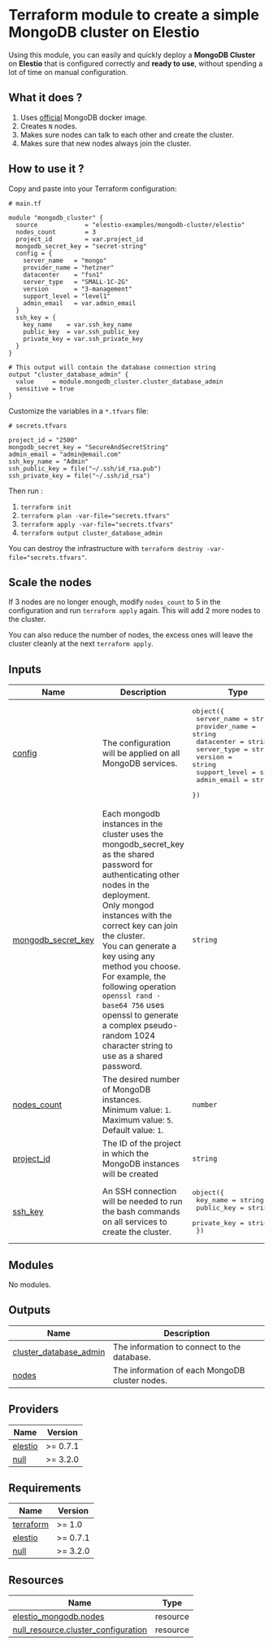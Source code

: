 # Terraform module to create a simple MongoDB cluster on Elestio

Using this module, you can easily and quickly deploy a **MongoDB Cluster** on **Elestio** that is configured correctly and **ready to use**, without spending a lot of time on manual configuration.

## What it does ?

1. Uses [official](https://hub.docker.com/_/mongodb/) MongoDB docker image.
2. Creates `N` nodes.
3. Makes sure nodes can talk to each other and create the cluster.
4. Makes sure that new nodes always join the cluster.

<!-- BEGIN_TF_DOCS -->


## How to use it ?

Copy and paste into your Terraform configuration:

```hcl
# main.tf

module "mongodb_cluster" {
  source             = "elestio-examples/mongodb-cluster/elestio"
  nodes_count        = 3
  project_id         = var.project_id
  mongodb_secret_key = "secret-string"
  config = {
    server_name   = "mongo"
    provider_name = "hetzner"
    datacenter    = "fsn1"
    server_type   = "SMALL-1C-2G"
    version       = "3-management"
    support_level = "level1"
    admin_email   = var.admin_email
  }
  ssh_key = {
    key_name    = var.ssh_key_name
    public_key  = var.ssh_public_key
    private_key = var.ssh_private_key
  }
}

# This output will contain the database connection string
output "cluster_database_admin" {
  value     = module.mongodb_cluster.cluster_database_admin
  sensitive = true
}
```

Customize the variables in a `*.tfvars` file:
```hcl
# secrets.tfvars

project_id = "2500"
mongodb_secret_key = "SecureAndSecretString"
admin_email = "admin@email.com"
ssh_key_name = "Admin"
ssh_public_key = file("~/.ssh/id_rsa.pub")
ssh_private_key = file("~/.ssh/id_rsa")
```

Then run :
1. `terraform init`
2. `terraform plan -var-file="secrets.tfvars"`
3. `terraform apply -var-file="secrets.tfvars"`
4. `terraform output cluster_database_admin`

You can destroy the infrastructure with `terraform destroy -var-file="secrets.tfvars"`.

## Scale the nodes

If 3 nodes are no longer enough, modify `nodes_count` to 5 in the configuration and run `terraform apply` again.
This will add 2 more nodes to the cluster.

You can also reduce the number of nodes, the excess ones will leave the cluster cleanly at the next `terraform apply`.


## Inputs

| Name | Description | Type | Default | Required |
|------|-------------|------|---------|:--------:|
| <a name="input_config"></a> [config](#input\_config) | The configuration will be applied on all MongoDB services. | <pre>object({<br>    server_name   = string<br>    provider_name = string<br>    datacenter    = string<br>    server_type   = string<br>    version       = string<br>    support_level = string<br>    admin_email   = string<br>  })</pre> | n/a | yes |
| <a name="input_mongodb_secret_key"></a> [mongodb\_secret\_key](#input\_mongodb\_secret\_key) | Each mongodb instances in the cluster uses the mongodb\_secret\_key as the shared password for authenticating other nodes in the deployment.<br>Only mongod instances with the correct key can join the cluster.<br>You can generate a key using any method you choose.<br>For example, the following operation `openssl rand -base64 756` uses openssl to generate a complex pseudo-random 1024 character string to use as a shared password. | `string` | n/a | yes |
| <a name="input_nodes_count"></a> [nodes\_count](#input\_nodes\_count) | The desired number of MongoDB instances.<br>Minimum value: `1`.<br>Maximum value: `5`.<br>Default value: `1`. | `number` | `1` | no |
| <a name="input_project_id"></a> [project\_id](#input\_project\_id) | The ID of the project in which the MongoDB instances will be created | `string` | n/a | yes |
| <a name="input_ssh_key"></a> [ssh\_key](#input\_ssh\_key) | An SSH connection will be needed to run the bash commands on all services to create the cluster. | <pre>object({<br>    key_name    = string<br>    public_key  = string<br>    private_key = string<br>  })</pre> | n/a | yes |
## Modules

No modules.
## Outputs

| Name | Description |
|------|-------------|
| <a name="output_cluster_database_admin"></a> [cluster\_database\_admin](#output\_cluster\_database\_admin) | The information to connect to the database. |
| <a name="output_nodes"></a> [nodes](#output\_nodes) | The information of each MongoDB cluster nodes. |
## Providers

| Name | Version |
|------|---------|
| <a name="provider_elestio"></a> [elestio](#provider\_elestio) | >= 0.7.1 |
| <a name="provider_null"></a> [null](#provider\_null) | >= 3.2.0 |
## Requirements

| Name | Version |
|------|---------|
| <a name="requirement_terraform"></a> [terraform](#requirement\_terraform) | >= 1.0 |
| <a name="requirement_elestio"></a> [elestio](#requirement\_elestio) | >= 0.7.1 |
| <a name="requirement_null"></a> [null](#requirement\_null) | >= 3.2.0 |
## Resources

| Name | Type |
|------|------|
| [elestio_mongodb.nodes](https://registry.terraform.io/providers/elestio/elestio/latest/docs/resources/mongodb) | resource |
| [null_resource.cluster_configuration](https://registry.terraform.io/providers/hashicorp/null/latest/docs/resources/resource) | resource |
<!-- END_TF_DOCS -->
